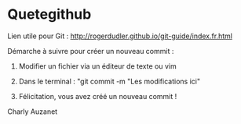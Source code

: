 # Quetegithub

Lien utile pour Git : http://rogerdudler.github.io/git-guide/index.fr.html

Démarche à suivre pour créer un nouveau commit :

1. Modifier un fichier via un éditeur de texte ou vim

2. Dans le terminal : "git commit -m "Les modifications ici"

3. Félicitation, vous avez créé un nouveau commit !

Charly Auzanet
